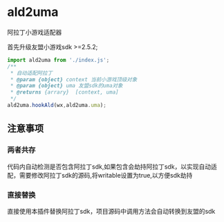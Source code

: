 # ald2uma
阿拉丁小游戏适配器

首先升级友盟小游戏sdk >=2.5.2;

```js
import ald2uma from './index.js';
/**
 * 自动适配阿拉丁
 * @param {object} context 当前小游戏顶级对象
 * @param {object} uma 友盟sdk的uma对象
 * @returns {arrary}  [context, uma]
 */
ald2uma.hookAld(wx,ald2uma.uma);
```
## 注意事项 
### 两者共存
代码内自动检测是否包含阿拉丁sdk,如果包含会劫持阿拉丁sdk，以实现自动适配，需要修改阿拉丁sdk的源码,将writable设置为true,以方便sdk劫持
### 直接替换
直接使用本插件替换阿拉丁sdk，项目源码中调用方法会自动转换到友盟的sdk
